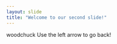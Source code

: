 ```yaml
---
layout: slide
title: "Welcome to our second slide!"
---
```

woodchuck
Use the left arrow to go back!
